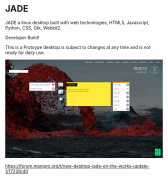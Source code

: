 # JADE
JADE a linux desktop built with web techonlogies, HTML5, Javascript, Python, CSS, Gtk, Webkit2.

Developer Build!

This is a Protoype desktop is subject to changes at any time and is not ready for daily use.

![desktop](jade.png)

https://forum.manjaro.org/t/new-desktop-jade-on-the-works-update-1/17228/40
